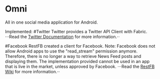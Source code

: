 # Omni
All in one social media application for Android.

Implemented:
#Twitter
Twitter provides a Twitter API Client with Fabric. 
⋅⋅⋅Read the [Twitter Documentation](https://dev.twitter.com/twitter-kit/android/api) for more information.⋅⋅

#Facebook
RestFB created a client for Facebook.
Note: Facebook does not allow Android apps to use the "read_stream" permission anymore. Therefore, there is no longer a way to retrieve News Feed posts and displaying them. The implementation provided cannot be used in an app that is live in the market, unless approved by Facebook.
⋅⋅⋅Read the [RestFB Wiki](http://restfb.com/) for more information.⋅⋅
